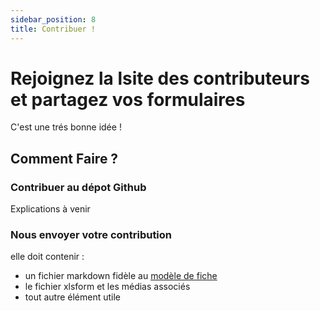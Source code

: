 ```yaml
---
sidebar_position: 8
title: Contribuer !
---
```

# Rejoignez la lsite des contributeurs et partagez vos formulaires
C'est une trés bonne idée !
## Comment Faire ?
### Contribuer au dépot Github
Explications à venir
### Nous envoyer votre contribution
elle doit contenir :
* un fichier markdown fidèle au [modèle de fiche](./divers/modele_fiche.md)
* le fichier xlsform et les médias associés
* tout autre élément utile
